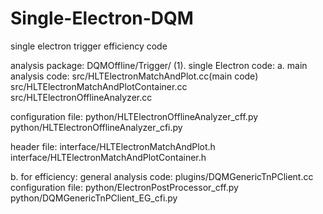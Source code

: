 # Single-Electron-DQM
single electron trigger efficiency code

analysis package:   DQMOffline/Trigger/
(1). single Electron code:
a. main analysis code:
src/HLTElectronMatchAndPlot.cc(main code)
src/HLTElectronMatchAndPlotContainer.cc
src/HLTElectronOfflineAnalyzer.cc

configuration file:
python/HLTElectronOfflineAnalyzer_cff.py
python/HLTElectronOfflineAnalyzer_cfi.py

header file:
interface/HLTElectronMatchAndPlot.h
interface/HLTElectronMatchAndPlotContainer.h

b. for efficiency:
general analysis code:
     plugins/DQMGenericTnPClient.cc
configuration file:
     python/ElectronPostProcessor_cff.py
     python/DQMGenericTnPClient_EG_cfi.py

